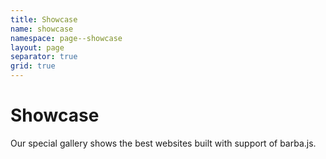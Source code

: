 ```yaml
---
title: Showcase
name: showcase
namespace: page--showcase
layout: page
separator: true
grid: true
---
```


# Showcase

Our special gallery shows the best websites built with support of barba.js.
